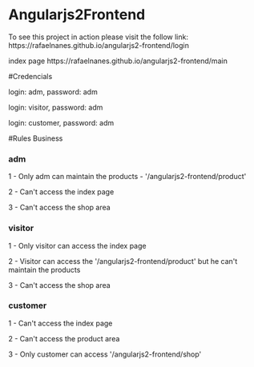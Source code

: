 # Angularjs2Frontend

<p>To see this project in action please visit the follow link: https://rafaelnanes.github.io/angularjs2-frontend/login</p>

<p>index page https://rafaelnanes.github.io/angularjs2-frontend/main</p>

#Credencials
<p>login: adm, password: adm</p>

<p>login: visitor, password: adm</p>

<p>login: customer, password: adm</p>

#Rules Business

<h3>adm</h3>
<p>1 - Only adm can maintain the products - '/angularjs2-frontend/product'</p>
<p>2 - Can't access the index page</p>
<p>3 - Can't access the shop area</p>

<h3>visitor</h3>
<p>1 - Only visitor can access the index page </p>
<p>2 - Visitor can access the '/angularjs2-frontend/product' but he can't maintain the products</p>
<p>3 - Can't access the shop area</p>

<h3>customer</h3>
<p>1 - Can't access the index page</p>
<p>2 - Can't access the product area</p>
<p>3 - Only customer can access '/angularjs2-frontend/shop'</p>